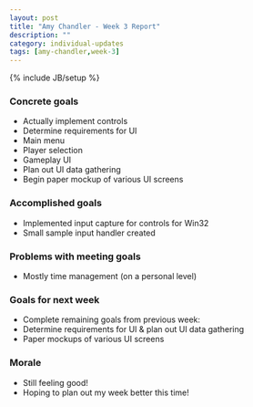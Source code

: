 ```yaml
---
layout: post
title: "Amy Chandler - Week 3 Report"
description: ""
category: individual-updates
tags: [amy-chandler,week-3]
---
```

{% include JB/setup %}

### Concrete goals
 - Actually implement controls
 - Determine requirements for UI
  - Main menu
  - Player selection
  - Gameplay UI
 - Plan out UI data gathering
 - Begin paper mockup of various UI screens

### Accomplished goals
 - Implemented input capture for controls for Win32
 - Small sample input handler created
 
### Problems with meeting goals
 - Mostly time management (on a personal level)
	
### Goals for next week
 - Complete remaining goals from previous week: 
  - Determine requirements for UI & plan out UI data gathering
  - Paper mockups of various UI screens
 
### Morale
 - Still feeling good!
 - Hoping to plan out my week better this time!
 